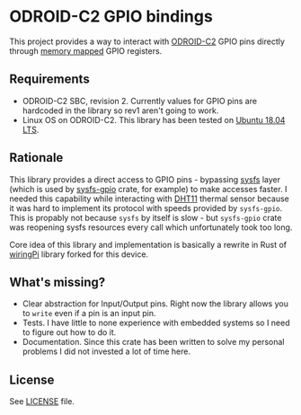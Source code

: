 # ODROID-C2 GPIO bindings

This project provides a way to interact with [ODROID-C2](https://www.hardkernel.com/shop/odroid-c2/) GPIO pins directly through [memory mapped](https://en.wikipedia.org/wiki/Mmap) GPIO registers.

## Requirements

* ODROID-C2 SBC, revision 2. Currently values for GPIO pins are hardcoded in the library so rev1 aren't going to work.
* Linux OS on ODROID-C2. This library has been tested on [Ubuntu 18.04 LTS](https://www.hardkernel.com/blog-2/ubuntu-18-04-for-odroid-c2/).

## Rationale

This library provides a direct access to GPIO pins - bypassing [sysfs](https://en.wikipedia.org/wiki/Sysfs) layer (which is used by [sysfs-gpio](https://github.com/rust-embedded/rust-sysfs-gpio) crate, for example) to make accesses faster.
I needed this capability while interacting with [DHT11](https://www.mouser.com/datasheet/2/758/DHT11-Technical-Data-Sheet-Translated-Version-1143054.pdf) thermal sensor because it was hard to implement its protocol with speeds provided by `sysfs-gpio`.
This is propably not because `sysfs` by itself is slow - but `sysfs-gpio` crate was reopening sysfs resources every call which unfortunately took too long.

Core idea of this library and implementation is basically a rewrite in Rust of [wiringPi](https://wiki.odroid.com/odroid-c2/application_note/gpio/wiringpi) library forked for this device.

## What's missing?

* Clear abstraction for Input/Output pins. Right now the library allows you to `write` even if a pin is an input pin.
* Tests. I have little to none experience with embedded systems so I need to figure out how to do it.
* Documentation. Since this crate has been written to solve my personal problems I did not invested a lot of time here.

## License

See [LICENSE](./LICENSE) file.
